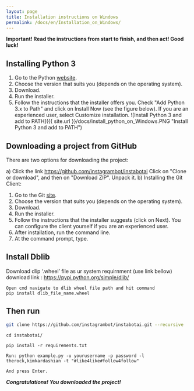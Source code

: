 ```yaml
---
layout: page
title: Installation instructions on Windows
permalink: /docs/en/Installation_on_Windows/
---
```


**Important! Read the instructions from start to finish, and then act! Good luck!**

## Installing Python 3

1. Go to the Python [website](https://www.python.org/downloads/).
2. Choose the version that suits you (depends on the operating system).
3. Download.
4. Run the installer.
5. Follow the instructions that the installer offers you. Check "Add Python 3.x to Path" and click on Install Now (see the figure below). If you are an experienced user, select Customize installation.
![Install Python 3 and add to PATH]({{ site.url }}/docs/install_python_on_Windows.PNG "Install Python 3 and add to PATH")
## Downloading a project from GitHub

There are two options for downloading the project:

a) Click the link https://github.com/instagrambot/instabotai Click on "Clone or download", and then on "Download ZIP". Unpack it.
b) Installing the Git Client:
1. Go to the Git [site](https://git-scm.com/downloads).
2. Choose the version that suits you (depends on the operating system).
3. Download.
4. Run the installer.
5. Follow the instructions that the installer suggests (click on Next). You can configure the client yourself if you are an experienced user.
6. After installation, run the command line.
7. At the command prompt, type.

## Install Dblib
Download dlip ‘.wheel’ file as ur system requirnment (use link bellow)
download link : https://pypi.python.org/simple/dlib/

```
Open cmd navigate to dlib wheel file path and hit command
pip install dlib_file_name.wheel
```

## Then run


``` bash
git clone https://github.com/instagrambot/instabotai.git --recursive
```

```
cd instabotai/
```

```
pip install -r requirements.txt
```

```
Run: python example.py -u yourusername -p password -l therock,kimkardashian -t "#like4like#follow4follow"
```
```
And press Enter.
```
***Congratulations! You downloaded the project!***

